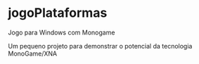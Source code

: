 # jogoPlataformas
Jogo para Windows com Monogame

Um pequeno projeto para demonstrar o potencial da tecnologia MonoGame/XNA
